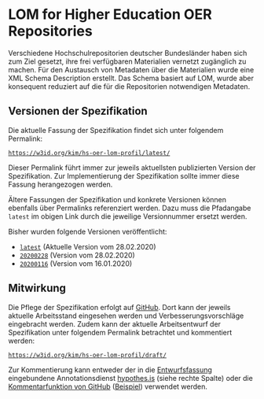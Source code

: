 # LOM for Higher Education OER Repositories

Verschiedene Hochschulrepositorien deutscher Bundesländer haben sich zum Ziel
gesetzt, ihre frei verfügbaren Materialien vernetzt zugänglich zu machen. Für
den Austausch von Metadaten über die Materialien wurde eine XML Schema Description
erstellt. Das Schema basiert auf LOM, wurde aber konsequent reduziert auf die
für die Repositorien notwendigen Metadaten.

## Versionen der Spezifikation

Die aktuelle Fassung der Spezifikation findet sich unter folgendem Permalink:

[`https://w3id.org/kim/hs-oer-lom-profil/latest/`][latest_version]

Dieser Permalink führt immer zur jeweils aktuellsten publizierten Version der
Spezifikation. Zur Implementierung der Spezifikation sollte immer diese Fassung
herangezogen werden.

Ältere Fassungen der Spezifikation und konkrete Versionen können ebenfalls über
Permalinks referenziert werden. Dazu muss die Pfadangabe `latest` im obigen Link
durch die jeweilige Versionnummer ersetzt werden.

Bisher wurden folgende Versionen veröffentlicht:

- [`latest`][latest_version] (Aktuelle Version vom 28.02.2020)
- [`20200228`][20200228] (Version vom 28.02.2020)
- [`20200116`][20200116] (Version vom 16.01.2020)

## Mitwirkung

Die Pflege der Spezifikation erfolgt auf [GitHub][github]. Dort kann der jeweils
aktuelle Arbeitsstand eingesehen werden und Verbesserungsvorschläge eingebracht
werden. Zudem kann der aktuelle Arbeitsentwurf der Spezifikation unter folgendem
Permalink betrachtet und kommentiert werden:

[`https://w3id.org/kim/hs-oer-lom-profil/draft/`][draft_version]

Zur Kommentierung kann entweder der in die [Entwurfsfassung][draft_version]
eingebundene Annotationsdienst [hypothes.is](https://web.hypothes.is/) (siehe
rechte Spalte) oder die [Kommentarfunktion von GitHub][multi-line comments]
([Beispiel](https://github.com/dini-ag-kim/hs-oer-lom-profil/blob/master/draft/index.html#L122-L126))
verwendet werden.

[latest_version]: https://w3id.org/kim/hs-oer-lom-profil/latest/
[20200228]: https://w3id.org/kim/hs-oer-lom-profil/20200228/
[20200116]: https://w3id.org/kim/hs-oer-lom-profil/20200116/
[draft_version]: https://w3id.org/kim/hs-oer-lom-profil/draft/
[github]: https://github.com/dini-ag-kim/hs-oer-lom-profil/
[multi-line comments]: https://help.github.com/en/github/managing-your-work-on-github/opening-an-issue-from-code
